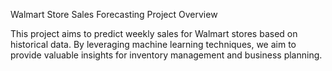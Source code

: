  Walmart Store Sales Forecasting
Project Overview

This project aims to predict weekly sales for Walmart stores based on historical data. By leveraging machine learning techniques, we aim to provide valuable insights for inventory management and business planning.
